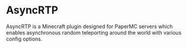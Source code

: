 # AsyncRTP
AsyncRTP is a Minecraft plugin designed for PaperMC servers which enables asynchronous random teleporting around the world with various config options.
